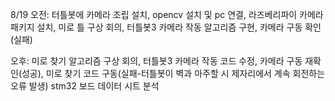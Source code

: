 8/19
	오전: 터틀봇에 카메라 조립 설치, opencv 설치 및 pc 연결, 라즈베리파이 카메라 패키지 설치, 미로 틀 구상 회의, 터틀봇3 카메라 작동 알고리즘 구현, 카메라 구동 확인(실패)
 
  오후: 미로 찾기 알고리즘 구상 회의, 터틀봇3 카메라 작동 코드 수정, 카메라 구동 재확인(성공), 미로 찾기 코드 구동(실패-터틀봇이 벽과 마주할 시 제자리에서 계속 회전하는 오류 발생) stm32 보드 데이터 시트 분석
